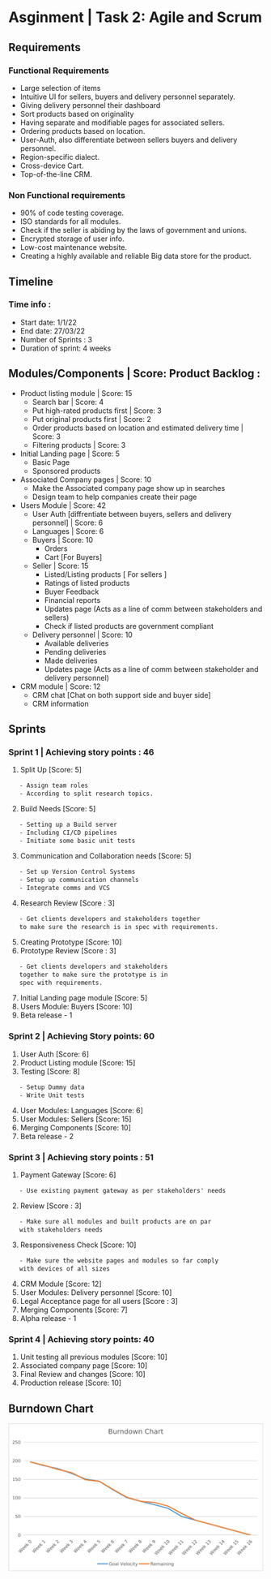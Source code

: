 # Asginment | Task 2: Agile and Scrum

## Requirements 


### Functional Requirements
- Large selection of items 
- Intuitive UI for sellers, buyers and delivery personnel separately.
- Giving delivery personnel their dashboard
- Sort products based on originality 
- Having separate and modifiable pages for associated sellers.
- Ordering products based on location.
- User-Auth, also differentiate between sellers buyers and delivery personnel.
- Region-specific dialect.
- Cross-device Cart.
- Top-of-the-line CRM.

### Non Functional requirements 
- 90% of code testing coverage.
- ISO standards for all modules.
- Check if the seller is abiding by the laws of government and unions.
- Encrypted storage of user info.
- Low-cost maintenance website.
- Creating a highly available and reliable Big data store for the product.

## Timeline 

### Time info : 
- Start date: 1/1/22
- End date: 27/03/22
- Number of Sprints : 3 
- Duration of sprint: 4 weeks

## Modules/Components | Score: Product Backlog :
- Product listing module | Score: 15
    - Search bar | Score: 4
    - Put high-rated products first | Score: 3
    - Put original products first | Score: 2
    - Order products based on location and estimated delivery time | Score: 3
    - Filtering products | Score: 3
- Initial Landing page | Score: 5
    - Basic Page
    - Sponsored products
- Associated Company pages | Score: 10
    - Make the Associated company page show up in searches
    - Design team to help companies create their page
- Users Module | Score: 42
    - User Auth [diffrentiate between buyers, sellers and delivery personnel] | Score: 6
    - Languages | Score: 6
    - Buyers | Score: 10
        - Orders 
        - Cart [For Buyers] 
    - Seller | Score: 15
        - Listed/Listing products [ For sellers ]
        - Ratings of listed products
        - Buyer Feedback
        - Financial reports
        - Updates page (Acts as a line of comm between stakeholders and sellers)
        - Check if listed products are government compliant
    - Delivery personnel | Score: 10
        - Available deliveries 
        - Pending deliveries
        - Made deliveries
        - Updates page (Acts as a line of comm between stakeholder and delivery personnel)
- CRM module | Score: 12
    - CRM chat [Chat on both support side and buyer side]
    - CRM information

## Sprints

### Sprint 1 | Achieving story points : 46

 1. Split Up [Score: 5]
 ```
    - Assign team roles 
    - According to split research topics.
 ```
 2. Build Needs [Score: 5]
 ```
    - Setting up a Build server
    - Including CI/CD pipelines
    - Initiate some basic unit tests
 ```
 3. Communication and Collaboration needs [Score: 5]
 ```
    - Set up Version Control Systems
    - Setup up communication channels
    - Integrate comms and VCS
 ```
 4. Research Review [Score : 3]
 ```
    - Get clients developers and stakeholders together
    to make sure the research is in spec with requirements.
 ```
 5. Creating Prototype [Score: 10]
 6. Prototype Review [Score : 3]
 ```
    - Get clients developers and stakeholders 
    together to make sure the prototype is in 
    spec with requirements.
 ```
 7. Initial Landing page module [Score: 5]
 8. Users Module: Buyers [Score: 10]
 9. Beta release - 1



### Sprint 2 | Achieving Story points: 60

 1. User Auth [Score: 6]
 2. Product Listing module [Score: 15]
 3. Testing [Score: 8]
 ```
    - Setup Dummy data 
    - Write Unit tests
 ```
 4. User Modules: Languages [Score: 6]
 5. User Modules: Sellers [Score: 15]
 7. Merging Components [Score: 10]
 8. Beta release - 2


### Sprint 3 | Achieving story points : 51

 1. Payment Gateway [Score: 6]
 ```
    - Use existing payment gateway as per stakeholders' needs
 ```
 2. Review [Score : 3]
 ```
    - Make sure all modules and built products are on par
    with stakeholders needs
 ```
 3. Responsiveness Check [Score: 10]
 ```
    - Make sure the website pages and modules so far comply
    with devices of all sizes
 ```
 4. CRM Module [Score: 12]
 5. User Modules: Delivery personnel [Score: 10]
 6. Legal Acceptance page for all users [Score : 3]
 7. Merging Components [Score: 7]
 8. Alpha release - 1

### Sprint 4 | Achieving story points: 40

 1. Unit testing all previous modules [Score: 10]
 2. Associated company page [Score: 10]
 3. Final Review and changes [Score: 10]
 4. Production release [Score: 10]

## Burndown Chart
![burndown_chart](./burndown.png)

